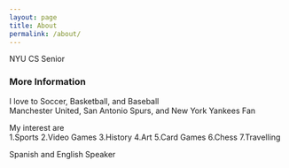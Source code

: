 ```yaml
---
layout: page
title: About
permalink: /about/
---
```


NYU CS Senior 

### More Information

I love to Soccer, Basketball, and Baseball  
Manchester United, San Antonio Spurs, and New York Yankees Fan  

My interest are  
1.Sports
2.Video Games
3.History
4.Art
5.Card Games
6.Chess
7.Travelling

Spanish and English Speaker  
